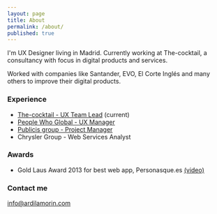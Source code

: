 ```yaml
---
layout: page
title: About
permalink: /about/
published: true
---
```


I'm UX Designer living in Madrid. Currently working at The-cocktail, a consultancy with focus in digital products and services.

Worked with companies like Santander, EVO, El Corte Inglés and many others to improve their digital products.

### Experience

- [The-cocktail - UX Team Lead](https://the-cocktail.com/en "The-cocktail") (current)
- [People Who Global - UX Manager ](https://www.peoplewhoglobal.com)
- [Publicis group - Project Manager](http://www.publicis.es)
- Chrysler Group - Web Services Analyst

### Awards

- Gold Laus Award 2013 for best web app, Personasque.es [(video)](https://youtu.be/ay86Yzjgtqg?list=LLjZ11Zg2k39RqPiDGTpowbA)

### Contact me

[info@ardilamorin.com](mailto:info@ardilamorin.com)
